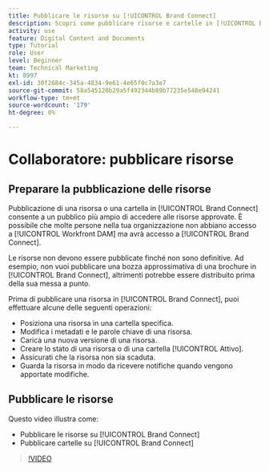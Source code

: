 ```yaml
---
title: Pubblicare le risorse su [!UICONTROL Brand Connect]
description: Scopri come pubblicare risorse e cartelle in [!UICONTROL Brand Connect] in [!UICONTROL Workfront DAM].
activity: use
feature: Digital Content and Documents
type: Tutorial
role: User
level: Beginner
team: Technical Marketing
kt: 8997
exl-id: 30f2684c-345a-4834-9e61-4e65f0c7a3e7
source-git-commit: 58a545120b29a5f492344b89b77235e548e94241
workflow-type: tm+mt
source-wordcount: '179'
ht-degree: 0%

---
```


# Collaboratore: pubblicare risorse

## Preparare la pubblicazione delle risorse

Pubblicazione di una risorsa o una cartella in [!UICONTROL Brand Connect] consente a un pubblico più ampio di accedere alle risorse approvate. È possibile che molte persone nella tua organizzazione non abbiano accesso a [!UICONTROL Workfront DAM] ma avrà accesso a [!UICONTROL Brand Connect].

Le risorse non devono essere pubblicate finché non sono definitive. Ad esempio, non vuoi pubblicare una bozza approssimativa di una brochure in [!UICONTROL Brand Connect], altrimenti potrebbe essere distribuito prima della sua messa a punto.

Prima di pubblicare una risorsa in [!UICONTROL Brand Connect], puoi effettuare alcune delle seguenti operazioni:

* Posiziona una risorsa in una cartella specifica.
* Modifica i metadati e le parole chiave di una risorsa.
* Carica una nuova versione di una risorsa.
* Creare lo stato di una risorsa o di una cartella [!UICONTROL Attivo].
* Assicurati che la risorsa non sia scaduta.
* Guarda la risorsa in modo da ricevere notifiche quando vengono apportate modifiche.

## Pubblicare le risorse

Questo video illustra come:

* Pubblicare le risorse su [!UICONTROL Brand Connect]
* Pubblicare cartelle su [!UICONTROL Brand Connect]

>[!VIDEO](https://video.tv.adobe.com/v/335257/?quality=12)
